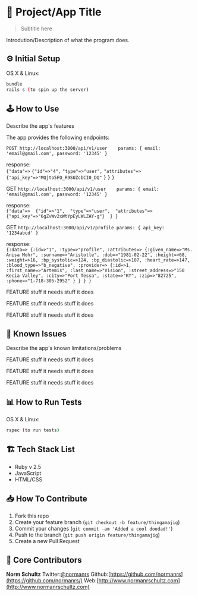 # 📱 Project/App Title
> Subtitle here

Introdution/Description of what the program does.

## ⚙️ Initial Setup

OS X & Linux:

```sh
bundle
rails s (to spin up the server)
```

## 🕹 How to Use

Describe the app's features

The app provides the following endpoints:

`POST http://localhost:3000/api/v1/user    params: { email: 'email@gmail.com', password: '12345' }`

response:<br/>
`{"data"=>`
  `{"id"=>"4",`
   `"type"=>"user",`
   `"attributes"=>`
  		`{"api_key"=>"MQjto5FO_R9SUZcbCI0_DQ"`
		`}`
  `}`
`}`

GET  `http://localhost:3000/api/v1/user    params: { email: 'email@gmail.com', password: '12345' }`

response:<br/>
`{"data"=> 
  {"id"=>"1", 
   "type"=>"user", 
   "attributes"=> 
  		{"api_key"=>"6gZvWv2xWtYpEyLWLZAY-g"} 
  }
}`

GET  `http://localhost:3000/api/v1/profile params: { api_key: '1234abcd' }`

response:<br/>
`{:data=>
  {:id=>"1",
   :type=>"profile",
   :attributes=>
    {:given_name=>"Ms. Anisa Mohr",
     :surname=>"Aristotle",
     :dob=>"1981-02-22",
     :height=>68,
     :weight=>16,
     :bp_systolic=>124,
     :bp_diastolic=>107,
     :heart_rate=>147,
     :blood_type=>"b_negative",
     :provider=>
      {:id=>1,
       :first_name=>"Artemis",
       :last_name=>"Vision",
       :street_address=>"150 Kecia Valley",
       :city=>"Port Tessa",
       :state=>"KY",
       :zip=>"82725",
       :phone=>"1-718-305-2952"
	   }
	  }
  }
 }`

FEATURE
stuff it needs
stuff it does

FEATURE
stuff it needs
stuff it does

FEATURE
stuff it needs
stuff it does

## 🚧 Known Issues

Describe the app's known limitations/problems

FEATURE
stuff it needs
stuff it does

FEATURE
stuff it needs
stuff it does

FEATURE
stuff it needs
stuff it does

## 📊 How to Run Tests

OS X & Linux:

```sh
rspec (to run tests)
```

## 🏗 Tech Stack List

* Ruby v 2.5
* JavaScript
* HTML/CSS

## 📥 How To Contribute

1. Fork this repo
2. Create your feature branch (`git checkout -b feature/thingamajig`)
3. Commit your changes (`git commit -am 'Added a cool doodad!'`)
4. Push to the branch (`git push origin feature/thingamajig`)
5. Create a new Pull Request

## 🚀 Core Contributors

**Norm Schultz**
Twitter:[@normanrs](https://twitter.com/normanrs)
Github:[https://github.com/normanrs](https://github.com/normanrs/)
Web:[http://www.normanrschultz.com](http://www.normanrschultz.com)
